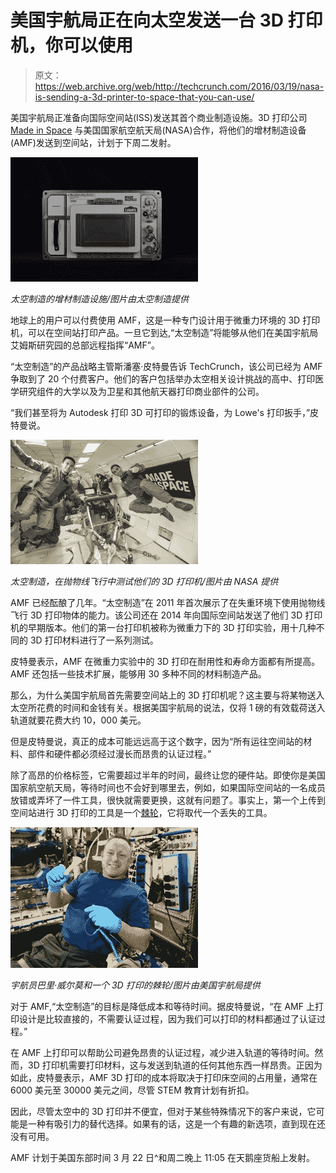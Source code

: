 # 美国宇航局正在向太空发送一台 3D 打印机，你可以使用

> 原文：<https://web.archive.org/web/http://techcrunch.com/2016/03/19/nasa-is-sending-a-3d-printer-to-space-that-you-can-use/>

美国宇航局正准备向国际空间站(ISS)发送其首个商业制造设施。3D 打印公司 [Made in Space](https://web.archive.org/web/20230308133844/http://www.madeinspace.us/) 与美国国家航空航天局(NASA)合作，将他们的增材制造设备(AMF)发送到空间站，计划于下周二发射。

![Made in Space's Additive Manufacturing Facility / Image courtesy of Made in Space](img/f23e63cb79c3de7767a0d54448a3e5ca.png)

*太空制造的增材制造设施/图片由太空制造提供*

地球上的用户可以付费使用 AMF，这是一种专门设计用于微重力环境的 3D 打印机，可以在空间站打印产品。一旦它到达,“太空制造”将能够从他们在美国宇航局艾姆斯研究园的总部远程指挥“AMF”。

“太空制造”的产品战略主管斯潘塞·皮特曼告诉 TechCrunch，该公司已经为 AMF 争取到了 20 个付费客户。他们的客户包括举办太空相关设计挑战的高中、打印医学研究组件的大学以及为卫星和其他航天器打印商业部件的公司。

“我们甚至将为 Autodesk 打印 3D 可打印的锻炼设备，为 Lowe's 打印扳手，”皮特曼说。

![Made in Space testing their 3D printer on a parabolic flight / Image courtesy of NASA](img/eafe2241fb85e5d7036c375e91bf3803.png)

*太空制造，在抛物线飞行中测试他们的 3D 打印机/图片由 NASA 提供*

AMF 已经酝酿了几年。“太空制造”在 2011 年首次展示了在失重环境下使用抛物线飞行 3D 打印物体的能力。该公司还在 2014 年向国际空间站发送了他们 3D 打印机的早期版本。他们的第一台打印机被称为微重力下的 3D 打印实验，用十几种不同的 3D 打印材料进行了一系列测试。

皮特曼表示，AMF 在微重力实验中的 3D 打印在耐用性和寿命方面都有所提高。AMF 还包括一些技术扩展，能够用 30 多种不同的材料制造产品。

那么，为什么美国宇航局首先需要空间站上的 3D 打印机呢？这主要与将某物送入太空所花费的时间和金钱有关。根据美国宇航局的说法，仅将 1 磅的有效载荷送入轨道就要花费大约 10，000 美元。

但是皮特曼说，真正的成本可能远远高于这个数字，因为“所有运往空间站的材料、部件和硬件都必须经过漫长而昂贵的认证过程。”

除了高昂的价格标签，它需要超过半年的时间，最终让您的硬件站。即使你是美国国家航空航天局，等待时间也不会好到哪里去，例如，如果国际空间站的一名成员放错或弄坏了一件工具，很快就需要更换，这就有问题了。事实上，第一个上传到空间站进行 3D 打印的工具是一个[棘轮](https://web.archive.org/web/20230308133844/http://www.tctmagazine.com/3D-printing-news/manufacturing-in-space/)，它将取代一个丢失的工具。

![Astronaut Barry Wilmore with a 3D printed ratchet / Image courtesy of NASA](img/b0a269d6741b383e572ba717c61a120e.png)

*宇航员巴里·威尔莫和一个 3D 打印的棘轮/图片由美国宇航局提供*

对于 AMF,“太空制造”的目标是降低成本和等待时间。据皮特曼说，“在 AMF 上打印设计是比较直接的，不需要认证过程，因为我们可以打印的材料都通过了认证过程。”

在 AMF 上打印可以帮助公司避免昂贵的认证过程，减少进入轨道的等待时间。然而，3D 打印机需要打印材料，这与发送到轨道的任何其他东西一样昂贵。正因为如此，皮特曼表示，AMF 3D 打印的成本将取决于打印床空间的占用量，通常在 6000 美元至 30000 美元之间，尽管 STEM 教育计划有折扣。

因此，尽管太空中的 3D 打印并不便宜，但对于某些特殊情况下的客户来说，它可能是一种有吸引力的替代选择。如果有的话，这是一个有趣的新选项，直到现在还没有可用。

AMF 计划于美国东部时间 3 月 22 日^和周二晚上 11:05 在天鹅座货船上发射。